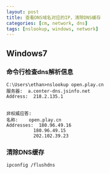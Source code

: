 ```yaml
---
layout: post
title: 查看DNS域名对应的IP，清除DNS缓存
categories: [cm, network, dns]
tags: [nslookup, windows, network]
---
```


## Windows7

### 命令行检查dns解析信息

```
C:\Users\ethan>nslookup open.play.cn
服务器:  a.center-dns.jsinfo.net
Address:  218.2.135.1


非权威应答:
名称:    open.play.cn
Addresses:  180.96.49.16
          180.96.49.15
          202.102.39.23
```

### 清除DNS缓存

~~~
ipconfig /flushdns
~~~






















